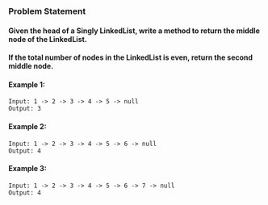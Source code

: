 ### Problem Statement
#### Given the head of a Singly LinkedList, write a method to return the middle node of the LinkedList.

#### If the total number of nodes in the LinkedList is even, return the second middle node.

#### Example 1:
```
Input: 1 -> 2 -> 3 -> 4 -> 5 -> null
Output: 3
```
#### Example 2:
```
Input: 1 -> 2 -> 3 -> 4 -> 5 -> 6 -> null
Output: 4
```
#### Example 3:
```
Input: 1 -> 2 -> 3 -> 4 -> 5 -> 6 -> 7 -> null
Output: 4
```
